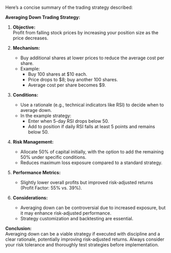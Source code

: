 Here’s a concise summary of the trading strategy described:

**Averaging Down Trading Strategy:**

1. **Objective:**  
   Profit from falling stock prices by increasing your position size as the price decreases.

2. **Mechanism:**  
   - Buy additional shares at lower prices to reduce the average cost per share.
   - Example: 
     - Buy 100 shares at $10 each.
     - Price drops to $8; buy another 100 shares.
     - Average cost per share becomes $9.

3. **Conditions:**  
   - Use a rationale (e.g., technical indicators like RSI) to decide when to average down.
   - In the example strategy:
     - Enter when 5-day RSI drops below 50.
     - Add to position if daily RSI falls at least 5 points and remains below 50.

4. **Risk Management:**  
   - Allocate 50% of capital initially, with the option to add the remaining 50% under specific conditions.
   - Reduces maximum loss exposure compared to a standard strategy.

5. **Performance Metrics:**  
   - Slightly lower overall profits but improved risk-adjusted returns (Profit Factor: 55% vs. 39%).

6. **Considerations:**  
   - Averaging down can be controversial due to increased exposure, but it may enhance risk-adjusted performance.
   - Strategy customization and backtesting are essential.

**Conclusion:**  
Averaging down can be a viable strategy if executed with discipline and a clear rationale, potentially improving risk-adjusted returns. Always consider your risk tolerance and thoroughly test strategies before implementation.
